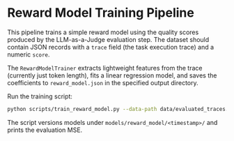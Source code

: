 # Reward Model Training Pipeline

This pipeline trains a simple reward model using the quality scores produced by the LLM-as-a-Judge evaluation step. The dataset should contain JSON records with a `trace` field (the task execution trace) and a numeric `score`.

The `RewardModelTrainer` extracts lightweight features from the trace (currently just token length), fits a linear regression model, and saves the coefficients to `reward_model.json` in the specified output directory.

Run the training script:

```bash
python scripts/train_reward_model.py --data-path data/evaluated_traces.json
```

The script versions models under `models/reward_model/<timestamp>/` and prints the evaluation MSE.
